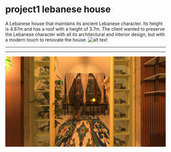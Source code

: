 # project1 lebanese house

A Lebanese house that maintains its ancient Lebanese character. Its height is 4.87m and has a roof with a height of 3.7m. The client wanted to preserve the Lebanese character with all its architectural and interior design, but with a modern touch to renovate the house.
![alt text](https://github.com/rawand719/project1-lebanese-house/blob/main/image/RR%20LEBANESE%20HOUSE%20.png)

---
---
![alt text](https://github.com/rawand719/project1-lebanese-house/blob/main/image/RR%20LEC.jpg)
